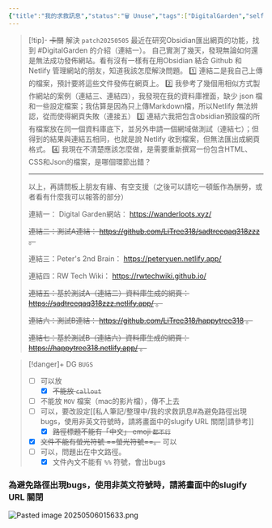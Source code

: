 ```yaml
---
{"title":"我的求救訊息","status":"🗑️ Unuse","tags":["DigitalGarden","self_learing","website_design","🎯學習歷程檔案"],"dg-publish":true,"permalink":"/私人筆記/整理中/我的求救訊息/","dgPassFrontmatter":true,"created":"2025-05-06T02:37:07.000+08:00","updated":"2025-05-06T12:17:20.762+08:00"}
---
```



> [!tip]- ~~卡關~~ 解決 `patch20250505` 
> 最近在研究Obsidian匯出網頁的功能，找到 #DigitalGarden 的介紹（連結一）。
> 自己實測了幾天，發現無論如何還是無法成功發佈網站。看有沒有一樣有在用Obsidian 結合 Github 和 Netlify 管理網站的朋友，知道我該怎麼解決問題。
> 1️⃣ 連結二是我自己上傳的檔案，預計要將這些文件發佈在網頁上。
> 2️⃣ 我參考了幾個用相似方式製作網站的案例（連結三、連結四），我發現在我的資料庫裡面，缺少 json 檔和一些設定檔案；我估算是因為只上傳Markdown檔，所以Netlify 無法辨認，從而使得網頁失敗（連接五）
> 3️⃣ 連結六我把包含obsidian預設檔的所有檔案放在同一個資料庫底下，並另外申請一個網域做測試（連結七）；但得到的結果與連結五相同，也就是說 Netlify 收到檔案，但無法匯出成網頁格式。
> 4️⃣ 我現在不清楚應該怎麼做，是需要重新撰寫一份包含HTML、CSS和Json的檔案，是哪個環節出錯？
>
> ---
> 以上，再請問板上朋友有緣、有空支援（之後可以請吃一頓飯作為酬勞，或者看有什麼我可以報答的部分）
> 
> 連結一： Digital Garden網站： https://wanderloots.xyz/
> 
> ~~連結二：測試A連結： https://github.com/LiTree318/sadtreeqaq318zzz 。~~
> 
> 連結三：Peter's 2nd Brain： https://peteryuen.netlify.app/
> 
> 連結四：RW Tech Wiki： https://rwtechwiki.github.io/
> 
> ~~連結五：基於測試A（連結二）資料庫生成的網頁： https://sadtreeqaq318zzz.netlify.app/ 。~~
> 
> ~~連結六：測試B連結： https://github.com/LiTree318/happytree318 。~~
> 
> ~~連結七：基於測試B（連結六）資料庫生成的網頁： https://happytree318.netlify.app/  。~~


> [!danger]+ DG `BUGS`
> - [ ] 可以放
> 	- [x] ~~不能放 `callout`~~  
> - [ ] 不能放 `MOV` 檔案（mac的影片檔），傳不上去
> - [ ] 可以，要改設定[[私人筆記/整理中/我的求救訊息#為避免路徑出現bugs，使用非英文符號時，請將畫面中的slugify URL 關閉\|請參考]]
> 	- [x] ~~路徑標題不能有「中文」 emoji `都不行`~~  
> - [x] ~~文件不能有螢光符號 ==螢光符號==。~~  可以
> - [ ] 可以，問題出在中文路徑。
> 	- [x] 文件內文不能有 `%%` 符號，會出bugs


### 為避免路徑出現bugs，使用非英文符號時，請將畫面中的slugify URL 關閉
![Pasted image 20250506015633.png](/img/user/img/Pasted%20image%2020250506015633.png)